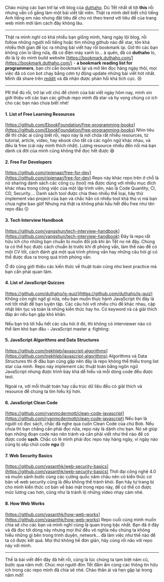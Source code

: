 Chào mừng các bạn trở lại với blog của [duthaho](https://duthaho.com). Dù Tết nhất dí tới **this** rồi nhưng vẫn cố gắng làm một bài viết tất niên. Thật ra mình dell biết chữ tiếng Anh tiếng em nào nhưng đặt tiêu đề cho nó theo trend với tiêu đề của trang web mình mới làm cách đây không lâu.

---

Thật ra mình nghĩ có khá nhiều bạn giống mình, hàng ngày lội blog, rồi follow những người nổi tiếng hoặc tìm những github nào để star, tốn khá nhiều thời gian để lọc ra những bài viết hay rồi bookmark lại.
Giờ thì các bạn không còn lo lắng nữa, đã có điện máy xanh lo... à quên, đã có **duthaho** lo, đó là lý do mình build website [https://bookmark.duthaho.com/](https://bookmark.duthaho.com/) - **a bookmark reading list for programmers**, bạn chỉ cần bookmark lại và mở lên đọc hàng ngày thôi, mọi việc đã có con bot chạy bằng cơm tự động update những bài viết hót nhất. Mình đã share trên [reddit](https://www.reddit.com/r/learnprogramming/comments/enk0l2/i_created_a_bookmark_reading_list_for_programmers/) và đã nhận được phản hồi khá tích cực. :cry:

---

PR thế đủ rồi, trở lại với chủ đề chính của bài viết ngày hôm nay, mình xin giới thiệu với các bạn các github repo mình đã star và hy vọng chúng có ích cho các bạn nào chưa biết nhé!

#### 1. List of Free Learning Resources
[https://github.com/EbookFoundation/free-programming-books](https://github.com/EbookFoundation/free-programming-books)
Nhìn tiêu đề thì chắc ai cũng biết rồi, repo này là nơi chứa rất nhiều resources, từ tutorial, article, video, hay ebook cho tất cả các ngôn ngữ khác nhau, và đều là free (cái này mình thích nhất). Lượng resource nhiều đến nổi mà bạn dành cả đời của mình cũng không thể đọc hết được :smile:

#### 2. Free For Developers
[https://github.com/ripienaar/free-for-dev](https://github.com/ripienaar/free-for-dev)
Repo này khác repo trên ở chỗ là nó sharing danh sách các công cụ (tool) mà được dùng với nhiều mục đích khác nhau trong công việc của một lập trình viên, nào là Code Quantity, CI, CD, Security.... Danh sách tool được chia theo nhiều thể loại, hãy thử implement vào project của bạn và chắc hẳn có nhiều tool khá thú vị mà bạn chưa nghe bao giờ! Nhưng mà thật ra không phải hầu hết đều free như tên repo đâu :kissing:

#### 3. Tech Interview Handbook
[https://github.com/yangshun/tech-interview-handbook](https://github.com/yangshun/tech-interview-handbook)
Đây là repo rất hữu ích cho những bạn chuẩn bị muốn đổi job khi ăn Tết no nê đây. Chúng ta có thể học được cách chuẩn bị trước khi đi phỏng vấn, làm thế nào để có một CV tốt, cách đánh giá một quá trình phỏng vấn hay những câu hỏi gì có thể được đưa ra trong quá trình phỏng vấn.

Ở đó cũng giới thiệu các kiến thức về thuật toán cũng như best practice mà bạn cần phải quan tâm.

#### 4. List of JavaScript Quizzes
[https://github.com/duthaho/js-quiz](https://github.com/duthaho/js-quiz)
Không còn nghi ngờ gì nữa, nếu bạn muốn thực hành JavaScript thì đây là nơi tốt nhất để bạn luyện tập. Các câu hỏi với nhiều chủ đề khác nhau, cập nhật liên tục và toàn là những kiến thức hay ho. Có keyword và cả giải thích đáp án nếu bạn gặp khó khăn.

Nếu bạn trả lời hầu hết các câu hỏi ở đó, thì không có interviewer nào có thể làm khó bạn đâu - JavaScript master ạ :fighting:

#### 5. JavaScript Algorithms and Data Structures
[https://github.com/trekhleb/javascript-algorithms](https://github.com/trekhleb/javascript-algorithms)
Algorithms và Data Structures thì đi đâu bạn cũng gặp nên đây là repo không thể thiếu trong list star của mình. Repo này implement các thuật toán bằng ngôn ngữ JavaScript nhưng được trình bày khá dễ hiểu và mỗi dòng code đều được test.

Ngoài ra, với mỗi thuật toán hay cấu trúc dữ liệu đều có giải thích và resource để chúng ta tìm hiểu kỹ hơn.

#### 6. JavaScript Clean Code
[https://github.com/ryanmcdermott/clean-code-javascript](https://github.com/ryanmcdermott/clean-code-javascript)
Nếu bạn là người có đọc sách, chắc đã nghe qua cuốn Clean Code của _chú_ Bob. Nếu chưa thì bạn chẳng cần phải đọc nữa, repo này là dành cho bạn. Nó sẽ giúp bạn những đoạn code nào nên tránh và cần phải viết như thế nào để có được code **sạch**. Chắc có lẽ mình phải đọc repo này hàng ngày, vì ngày nào cũng bị sếp chửi code **ngu** :cry:

#### 7. Web Security Basics
[https://github.com/vasanthk/web-security-basics](https://github.com/vasanthk/web-security-basics)
Thời đại công nghệ 4.0 và muốn sánh bước cùng các cường quốc năm châu nên có kiến thức cơ bản về web security cũng là đều không thể tránh khỏi.
Bạn hãy tự trang bị cho mình kiến thức cơ bản về bảo mật trong repo này, để có thể có được mức lương cao hơn, cũng như là tránh lộ những video nhạy cảm nhé.

#### 8. How Web Works
[https://github.com/vasanthk/how-web-works](https://github.com/vasanthk/how-web-works)
Repo cuối cùng mình muốn chia sẽ cho các bạn và mình nghĩ cùng là quan trọng bậc nhất. Bạn đã ở đây và đã đọc tới dòng này nhưng mọi thứ đều vô nghĩa nếu chúng ta không hiểu những gì bên trong trình duyện, network... đã làm việc như thế nào để ta có được kết quả. Mọi thứ không hề đơn giản, hãy cùng rối não với repo này với mình.

---

Thế là bài viết đến đây đã hết rồi, cũng là lúc chúng ta tạm biệt năm cũ, bước qua năm mới. Chúc mọi người đón Tết đầm ấm cùng các thông tin hữu ích trong các repo mình đã chia sẽ nhé. Chào thân ái và hẹn gặp lại trong năm mới!
